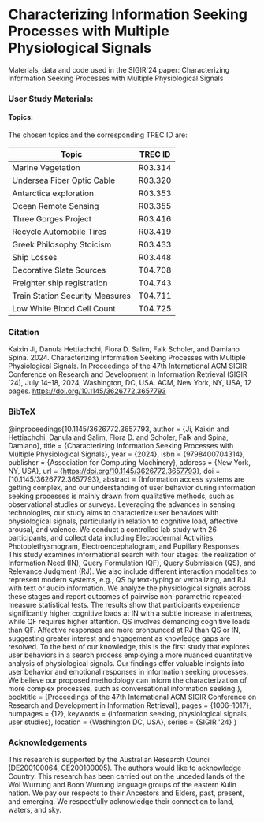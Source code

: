 # Characterizing Information Seeking Processes with Multiple Physiological Signals

Materials, data and code used in the SIGIR'24 paper: Characterizing Information Seeking Processes with Multiple Physiological Signals


### User Study Materials:

#### Topics:
The chosen topics and the corresponding TREC ID are:

|Topic|TREC ID|
| --- | --- |
|Marine Vegetation|R03.314|
|Undersea Fiber Optic Cable|R03.320|
|Antarctica exploration|R03.353|
|Ocean Remote Sensing|R03.355|
|Three Gorges Project|R03.416|
|Recycle Automobile Tires|R03.419|
|Greek Philosophy Stoicism|R03.433|
|Ship Losses|R03.448|
|Decorative Slate Sources|T04.708|
|Freighter ship registration|T04.743|
|Train Station Security Measures|T04.711|
|Low White Blood Cell Count|T04.725|

### Citation
Kaixin Ji, Danula Hettiachchi, Flora D. Salim, Falk Scholer, and Damiano Spina. 2024. Characterizing Information Seeking Processes with Multiple Physiological Signals. In Proceedings of the 47th International ACM SIGIR Conference on Research and Development in Information Retrieval (SIGIR ’24), July 14–18, 2024, Washington, DC, USA. ACM, New York, NY, USA, 12 pages. https://doi.org/10.1145/3626772.3657793

### BibTeX
@inproceedings{10.1145/3626772.3657793,
author = {Ji, Kaixin and Hettiachchi, Danula and Salim, Flora D. and Scholer, Falk and Spina, Damiano},
title = {Characterizing Information Seeking Processes with Multiple Physiological Signals},
year = {2024},
isbn = {9798400704314},
publisher = {Association for Computing Machinery},
address = {New York, NY, USA},
url = {https://doi.org/10.1145/3626772.3657793},
doi = {10.1145/3626772.3657793},
abstract = {Information access systems are getting complex, and our understanding of user behavior during information seeking processes is mainly drawn from qualitative methods, such as observational studies or surveys. Leveraging the advances in sensing technologies, our study aims to characterize user behaviors with physiological signals, particularly in relation to cognitive load, affective arousal, and valence. We conduct a controlled lab study with 26 participants, and collect data including Electrodermal Activities, Photoplethysmogram, Electroencephalogram, and Pupillary Responses. This study examines informational search with four stages: the realization of Information Need (IN), Query Formulation (QF), Query Submission (QS), and Relevance Judgment (RJ). We also include different interaction modalities to represent modern systems, e.g., QS by text-typing or verbalizing, and RJ with text or audio information. We analyze the physiological signals across these stages and report outcomes of pairwise non-parametric repeated-measure statistical tests. The results show that participants experience significantly higher cognitive loads at IN with a subtle increase in alertness, while QF requires higher attention. QS involves demanding cognitive loads than QF. Affective responses are more pronounced at RJ than QS or IN, suggesting greater interest and engagement as knowledge gaps are resolved. To the best of our knowledge, this is the first study that explores user behaviors in a search process employing a more nuanced quantitative analysis of physiological signals. Our findings offer valuable insights into user behavior and emotional responses in information seeking processes. We believe our proposed methodology can inform the characterization of more complex processes, such as conversational information seeking.},
booktitle = {Proceedings of the 47th International ACM SIGIR Conference on Research and Development in Information Retrieval},
pages = {1006–1017},
numpages = {12},
keywords = {information seeking, physiological signals, user studies},
location = {Washington DC, USA},
series = {SIGIR '24}
}


### Acknowledgements
This research is supported by the Australian Research Council (DE200100064, CE200100005). The authors would like to acknowledge Country. This research has been carried out on the unceded lands of the Woi Wurrung and Boon Wurrung language groups of the eastern Kulin nation. We pay our respects to their Ancestors and Elders, past, present, and emerging. We respectfully acknowledge their connection to land, waters, and sky.
